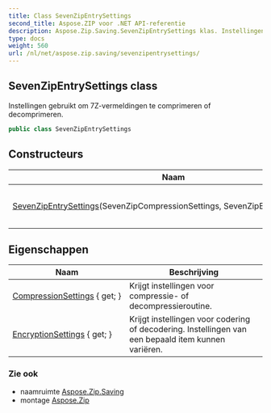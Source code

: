 ```yaml
---
title: Class SevenZipEntrySettings
second_title: Aspose.ZIP voor .NET API-referentie
description: Aspose.Zip.Saving.SevenZipEntrySettings klas. Instellingen gebruikt om 7Zvermeldingen te comprimeren of decomprimeren.
type: docs
weight: 560
url: /nl/net/aspose.zip.saving/sevenzipentrysettings/
---
```

## SevenZipEntrySettings class

Instellingen gebruikt om 7Z-vermeldingen te comprimeren of decomprimeren.

```csharp
public class SevenZipEntrySettings
```

## Constructeurs

| Naam | Beschrijving |
| --- | --- |
| [SevenZipEntrySettings](sevenzipentrysettings/)(SevenZipCompressionSettings, SevenZipEncryptionSettings) | Initialiseert een nieuw exemplaar van het`SevenZipEntrySettings` klasse. |

## Eigenschappen

| Naam | Beschrijving |
| --- | --- |
| [CompressionSettings](../../aspose.zip.saving/sevenzipentrysettings/compressionsettings/) { get; } | Krijgt instellingen voor compressie- of decompressieroutine. |
| [EncryptionSettings](../../aspose.zip.saving/sevenzipentrysettings/encryptionsettings/) { get; } | Krijgt instellingen voor codering of decodering. Instellingen van een bepaald item kunnen variëren. |

### Zie ook

* naamruimte [Aspose.Zip.Saving](../../aspose.zip.saving/)
* montage [Aspose.Zip](../../)


